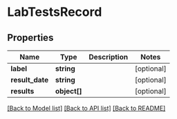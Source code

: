 # LabTestsRecord

## Properties
Name | Type | Description | Notes
------------ | ------------- | ------------- | -------------
**label** | **string** |  | [optional] 
**result_date** | **string** |  | [optional] 
**results** | **object[]** |  | [optional] 

[[Back to Model list]](../../README.md#documentation-for-models) [[Back to API list]](../../README.md#documentation-for-api-endpoints) [[Back to README]](../../README.md)

